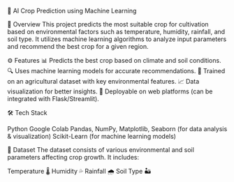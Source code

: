 🌾 AI Crop Prediction using Machine Learning

📌 Overview
This project predicts the most suitable crop for cultivation based on environmental factors such as temperature, humidity, rainfall, and soil type. It utilizes machine learning algorithms to analyze input parameters and recommend the best crop for a given region.

⚙️ Features
📊 Predicts the best crop based on climate and soil conditions.
🔍 Uses machine learning models for accurate recommendations.
📂 Trained on an agricultural dataset with key environmental features.
📈 Data visualization for better insights.
🚀 Deployable on web platforms (can be integrated with Flask/Streamlit).

🛠️ Tech Stack

Python
Google Colab
Pandas, NumPy, Matplotlib, Seaborn (for data analysis & visualization)
Scikit-Learn (for machine learning models)

📂 Dataset
The dataset consists of various environmental and soil parameters affecting crop growth. It includes:

Temperature 🌡️
Humidity 💦
Rainfall 🌧️
Soil Type 🏜️

